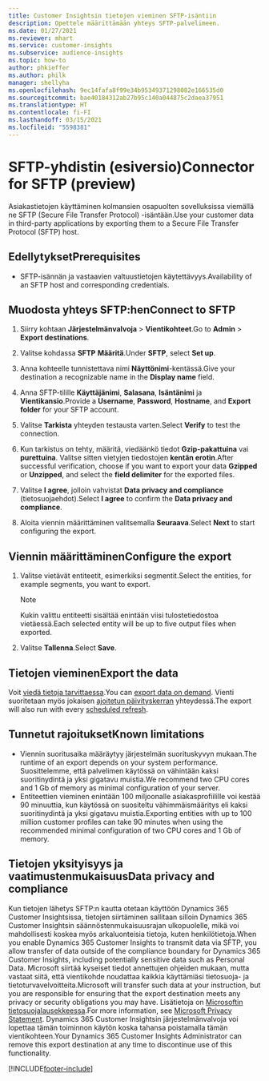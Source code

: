 ```yaml
---
title: Customer Insightsin tietojen vieminen SFTP-isäntiin
description: Opettele määrittämään yhteys SFTP-palvelimeen.
ms.date: 01/27/2021
ms.reviewer: mhart
ms.service: customer-insights
ms.subservice: audience-insights
ms.topic: how-to
author: phkieffer
ms.author: philk
manager: shellyha
ms.openlocfilehash: 9ec14fafa8f99e34b95349371298082e166535d0
ms.sourcegitcommit: bae40184312ab27b95c140a044875c2daea37951
ms.translationtype: HT
ms.contentlocale: fi-FI
ms.lasthandoff: 03/15/2021
ms.locfileid: "5598381"
---
```

# <a name="connector-for-sftp-preview"></a><span data-ttu-id="0e773-103">SFTP-yhdistin (esiversio)</span><span class="sxs-lookup"><span data-stu-id="0e773-103">Connector for SFTP (preview)</span></span>

<span data-ttu-id="0e773-104">Asiakastietojen käyttäminen kolmansien osapuolten sovelluksissa viemällä ne SFTP (Secure File Transfer Protocol) -isäntään.</span><span class="sxs-lookup"><span data-stu-id="0e773-104">Use your customer data in third-party applications by exporting them to a Secure File Transfer Protocol (SFTP) host.</span></span>

## <a name="prerequisites"></a><span data-ttu-id="0e773-105">Edellytykset</span><span class="sxs-lookup"><span data-stu-id="0e773-105">Prerequisites</span></span>

- <span data-ttu-id="0e773-106">SFTP-isännän ja vastaavien valtuustietojen käytettävyys.</span><span class="sxs-lookup"><span data-stu-id="0e773-106">Availability of an SFTP host and corresponding credentials.</span></span>

## <a name="connect-to-sftp"></a><span data-ttu-id="0e773-107">Muodosta yhteys SFTP:hen</span><span class="sxs-lookup"><span data-stu-id="0e773-107">Connect to SFTP</span></span>

1. <span data-ttu-id="0e773-108">Siirry kohtaan **Järjestelmänvalvoja** > **Vientikohteet**.</span><span class="sxs-lookup"><span data-stu-id="0e773-108">Go to **Admin** > **Export destinations**.</span></span>

1. <span data-ttu-id="0e773-109">Valitse kohdassa **SFTP** **Määritä**.</span><span class="sxs-lookup"><span data-stu-id="0e773-109">Under **SFTP**, select **Set up**.</span></span>

1. <span data-ttu-id="0e773-110">Anna kohteelle tunnistettava nimi **Näyttönimi**-kentässä.</span><span class="sxs-lookup"><span data-stu-id="0e773-110">Give your destination a recognizable name in the **Display name** field.</span></span>

1. <span data-ttu-id="0e773-111">Anna SFTP-tilille **Käyttäjänimi**, **Salasana**, **Isäntänimi** ja **Vientikansio**.</span><span class="sxs-lookup"><span data-stu-id="0e773-111">Provide a **Username**, **Password**, **Hostname**, and **Export folder** for your SFTP account.</span></span>

1. <span data-ttu-id="0e773-112">Valitse **Tarkista** yhteyden testausta varten.</span><span class="sxs-lookup"><span data-stu-id="0e773-112">Select **Verify** to test the connection.</span></span>

1. <span data-ttu-id="0e773-113">Kun tarkistus on tehty, määritä, viedäänkö tiedot **Gzip-pakattuina** vai **purettuina**. Valitse sitten vietyjen tiedostojen **kentän erotin**.</span><span class="sxs-lookup"><span data-stu-id="0e773-113">After successful verification, choose if you want to export your data **Gzipped** or **Unzipped**, and select the **field delimiter** for the exported files.</span></span>

1. <span data-ttu-id="0e773-114">Valitse **I agree**, jolloin vahvistat **Data privacy and compliance** (tietosuojaehdot).</span><span class="sxs-lookup"><span data-stu-id="0e773-114">Select **I agree** to confirm the **Data privacy and compliance**.</span></span>

1. <span data-ttu-id="0e773-115">Aloita viennin määrittäminen valitsemalla **Seuraava**.</span><span class="sxs-lookup"><span data-stu-id="0e773-115">Select **Next** to start configuring the export.</span></span>

## <a name="configure-the-export"></a><span data-ttu-id="0e773-116">Viennin määrittäminen</span><span class="sxs-lookup"><span data-stu-id="0e773-116">Configure the export</span></span>

1. <span data-ttu-id="0e773-117">Valitse vietävät entiteetit, esimerkiksi segmentit.</span><span class="sxs-lookup"><span data-stu-id="0e773-117">Select the entities, for example segments, you want to export.</span></span>

   > [!NOTE]
   > <span data-ttu-id="0e773-118">Kukin valittu entiteetti sisältää enintään viisi tulostetiedostoa vietäessä.</span><span class="sxs-lookup"><span data-stu-id="0e773-118">Each selected entity will be up to five output files when exported.</span></span> 

1. <span data-ttu-id="0e773-119">Valitse **Tallenna**.</span><span class="sxs-lookup"><span data-stu-id="0e773-119">Select **Save**.</span></span>

## <a name="export-the-data"></a><span data-ttu-id="0e773-120">Tietojen vieminen</span><span class="sxs-lookup"><span data-stu-id="0e773-120">Export the data</span></span>

<span data-ttu-id="0e773-121">Voit [viedä tietoja tarvittaessa](export-destinations.md).</span><span class="sxs-lookup"><span data-stu-id="0e773-121">You can [export data on demand](export-destinations.md).</span></span> <span data-ttu-id="0e773-122">Vienti suoritetaan myös jokaisen [ajoitetun päivityskerran](system.md#schedule-tab) yhteydessä.</span><span class="sxs-lookup"><span data-stu-id="0e773-122">The export will also run with every [scheduled refresh](system.md#schedule-tab).</span></span>

## <a name="known-limitations"></a><span data-ttu-id="0e773-123">Tunnetut rajoitukset</span><span class="sxs-lookup"><span data-stu-id="0e773-123">Known limitations</span></span>

- <span data-ttu-id="0e773-124">Viennin suoritusaika määräytyy järjestelmän suorituskyvyn mukaan.</span><span class="sxs-lookup"><span data-stu-id="0e773-124">The runtime of an export depends on your system performance.</span></span> <span data-ttu-id="0e773-125">Suosittelemme, että palvelimen käytössä on vähintään kaksi suoritinydintä ja yksi gigatavu muistia.</span><span class="sxs-lookup"><span data-stu-id="0e773-125">We recommend two CPU cores and 1 Gb of memory as minimal configuration of your server.</span></span> 
- <span data-ttu-id="0e773-126">Entiteettien vieminen enintään 100 miljoonalle asiakasprofiilille voi kestää 90 minuuttia, kun käytössä on suositeltu vähimmäismääritys eli kaksi suoritinydintä ja yksi gigatavu muistia.</span><span class="sxs-lookup"><span data-stu-id="0e773-126">Exporting entities with up to 100 million customer profiles can take 90 minutes when using the recommended minimal configuration of two CPU cores and 1 Gb of memory.</span></span> 

## <a name="data-privacy-and-compliance"></a><span data-ttu-id="0e773-127">Tietojen yksityisyys ja vaatimustenmukaisuus</span><span class="sxs-lookup"><span data-stu-id="0e773-127">Data privacy and compliance</span></span>

<span data-ttu-id="0e773-128">Kun tietojen lähetys SFTP:n kautta otetaan käyttöön Dynamics 365 Customer Insightsissa, tietojen siirtäminen sallitaan silloin Dynamics 365 Customer Insightsin säännöstenmukaisuusrajan ulkopuolelle, mikä voi mahdollisesti koskea myös arkaluonteisia tietoja, kuten henkilötietoja.</span><span class="sxs-lookup"><span data-stu-id="0e773-128">When you enable Dynamics 365 Customer Insights to transmit data via SFTP, you allow transfer of data outside of the compliance boundary for Dynamics 365 Customer Insights, including potentially sensitive data such as Personal Data.</span></span> <span data-ttu-id="0e773-129">Microsoft siirtää kyseiset tiedot annettujen ohjeiden mukaan, mutta vastaat siitä, että vientikohde noudattaa kaikkia käyttämiäsi tietosuoja- ja tietoturvavelvoitteita.</span><span class="sxs-lookup"><span data-stu-id="0e773-129">Microsoft will transfer such data at your instruction, but you are responsible for ensuring that the export destination meets any privacy or security obligations you may have.</span></span> <span data-ttu-id="0e773-130">Lisätietoja on [Microsoftin tietosuojalausekkeessa](https://go.microsoft.com/fwlink/?linkid=396732).</span><span class="sxs-lookup"><span data-stu-id="0e773-130">For more information, see [Microsoft Privacy Statement](https://go.microsoft.com/fwlink/?linkid=396732).</span></span>
<span data-ttu-id="0e773-131">Dynamics 365 Customer Insightsin järjestelmänvalvoja voi lopettaa tämän toiminnon käytön koska tahansa poistamalla tämän vientikohteen.</span><span class="sxs-lookup"><span data-stu-id="0e773-131">Your Dynamics 365 Customer Insights Administrator can remove this export destination at any time to discontinue use of this functionality.</span></span>


[!INCLUDE[footer-include](../includes/footer-banner.md)]